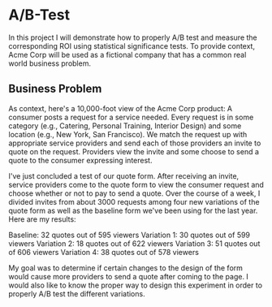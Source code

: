 # A/B-Test
In this project I will demonstrate how to properly A/B test and measure the corresponding ROI using statistical significance tests. To provide context, Acme Corp will be used as a fictional company that has a common real world business problem.
## Business Problem
As context, here's a 10,000-foot view of the Acme Corp product:
A consumer posts a request for a service needed. Every request is in some category (e.g., Catering, Personal Training, Interior Design) and some location (e.g., New York, San Francisco).
We match the request up with appropriate service providers and send each of those providers an invite to quote on the request.
Providers view the invite and some choose to send a quote to the consumer expressing interest.

I've just concluded a test of our quote form. After receiving an invite, service providers come to the quote form to view the consumer request and choose whether or not to pay to send a quote. Over the course of a week, I divided invites from about 3000 requests among four new variations of the quote form as well as the baseline form we've been using for the last year. Here are my results:

Baseline: 32 quotes out of 595 viewers
Variation 1: 30 quotes out of 599 viewers
Variation 2: 18 quotes out of 622 viewers
Variation 3: 51 quotes out of 606 viewers
Variation 4: 38 quotes out of 578 viewers

My goal was to determine if certain changes to the design of the form would cause more providers to send a quote after coming to the page. I would also like to know the proper way to design this experiment in order to properly A/B test the different variations.


